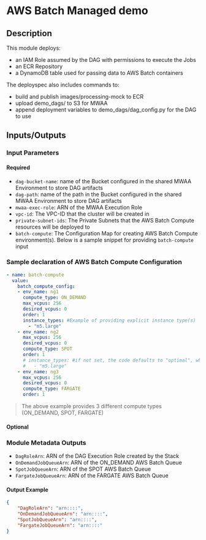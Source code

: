 # AWS Batch Managed demo

## Description

This module deploys:

- an IAM Role assumed by the DAG with permissions to execute the Jobs
- an ECR Repository  
- a DynamoDB table used for passing data to AWS Batch containers

The deployspec also includes commands to:
- build and publish images/processing-mock to ECR
- upload demo_dags/ to S3 for MWAA
- append deployment variables to demo_dags/dag_config.py for the DAG to use

## Inputs/Outputs

### Input Parameters

#### Required

- `dag-bucket-name`: name of the Bucket configured in the shared MWAA Environment to store DAG artifacts
- `dag-path`: name of the path in the Bucket configured in the shared MWAA Environment to store DAG artifacts
- `mwaa-exec-role`: ARN of the MWAA Execution Role
- `vpc-id`: The VPC-ID that the cluster will be created in
- `private-subnet-ids`: The Private Subnets that the AWS Batch Compute resources will be deployed to
- `batch-compute`: The Configuration Map for creating AWS Batch Compute environment(s). Below is a sample snippet for providing `batch-compute` input

### Sample declaration of AWS Batch Compute Configuration

```yaml
- name: batch-compute
  value:
    batch_compute_config:
    - env_name: ng1
      compute_type: ON_DEMAND
      max_vcpus: 256
      desired_vcpus: 0
      order: 1
      instance_types: #Example of providing explicit instance type(s)
        - "m5.large"
    - env_name: ng2
      max_vcpus: 256
      desired_vcpus: 0
      compute_type: SPOT
      order: 1
      # instance_types: #if not set, the code defaults to "optimal", where AWS Batch launches the right instance type based on the job definition requirement
      #   - "m5.large"
    - env_name: ng3
      max_vcpus: 256
      desired_vcpus: 0
      compute_type: FARGATE
      order: 1
```

> The above example provides 3 different compute types (ON_DEMAND, SPOT, FARGATE)

#### Optional

### Module Metadata Outputs

- `DagRoleArn`: ARN of the DAG Execution Role created by the Stack
- `OnDemandJobQueueArn`: ARN of the ON_DEMAND AWS Batch Queue
- `SpotJobQueueArn`: ARN of the SPOT AWS Batch Queue
- `FargateJobQueueArn`: ARN of the FARGATE AWS Batch Queue

#### Output Example

```json
{
    "DagRoleArn": "arn::::",
    "OnDemandJobQueueArn": "arn::::",
    "SpotJobQueueArn": "arn::::",
    "FargateJobQueueArn": "arn::::"
}
```
